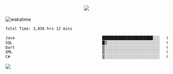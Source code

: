 <h1 align="center">
  <img src="https://readme-typing-svg.herokuapp.com/?font=Righteous&size=35&center=true&vCenter=true&width=500&height=70&duration=4000&lines=Hi!+%F0%9F%91%8B+I%27m+Ali%20Osman!;" />
</h1>


![wakatime](https://wakatime.com/share/@aliosmanoktar/3a8ffe71-6da4-4964-913b-2f09afbe53bf.svg?cache=none)
<!--START_SECTION:waka-->

```txt
Total Time: 3,856 hrs 12 mins

Java                                      ██████████████████████░░░   87.58 %
SQL                                       █▒░░░░░░░░░░░░░░░░░░░░░░░   04.80 %
Dart                                      ▒░░░░░░░░░░░░░░░░░░░░░░░░   01.80 %
XML                                       ▒░░░░░░░░░░░░░░░░░░░░░░░░   01.44 %
C#                                        ▒░░░░░░░░░░░░░░░░░░░░░░░░   00.88 %
```

<!--END_SECTION:waka-->

<img src="https://profile-counter.glitch.me/aliosmanoktar/count.svg" />

